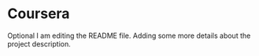 # Coursera
Optional
I am editing the README file. Adding some more details about the project description.
